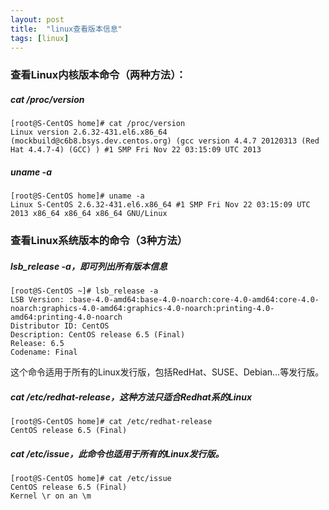 ```yaml
---
layout: post
title:  "linux查看版本信息"
tags: [linux]
---
```

<!--excerpt-->
### 查看Linux内核版本命令（两种方法）：
##### cat /proc/version
```shell
[root@S-CentOS home]# cat /proc/version
Linux version 2.6.32-431.el6.x86_64 (mockbuild@c6b8.bsys.dev.centos.org) (gcc version 4.4.7 20120313 (Red Hat 4.4.7-4) (GCC) ) #1 SMP Fri Nov 22 03:15:09 UTC 2013
```
##### uname -a
```shell
[root@S-CentOS home]# uname -a
Linux S-CentOS 2.6.32-431.el6.x86_64 #1 SMP Fri Nov 22 03:15:09 UTC 2013 x86_64 x86_64 x86_64 GNU/Linux
```
### 查看Linux系统版本的命令（3种方法）
##### lsb_release -a，即可列出所有版本信息
```shell
[root@S-CentOS ~]# lsb_release -a
LSB Version: :base-4.0-amd64:base-4.0-noarch:core-4.0-amd64:core-4.0-noarch:graphics-4.0-amd64:graphics-4.0-noarch:printing-4.0-amd64:printing-4.0-noarch
Distributor ID: CentOS
Description: CentOS release 6.5 (Final)
Release: 6.5
Codename: Final
```
这个命令适用于所有的Linux发行版，包括RedHat、SUSE、Debian…等发行版。
##### cat /etc/redhat-release，这种方法只适合Redhat系的Linux
```shell
[root@S-CentOS home]# cat /etc/redhat-release
CentOS release 6.5 (Final)
```
##### cat /etc/issue，此命令也适用于所有的Linux发行版。
```shell
[root@S-CentOS home]# cat /etc/issue
CentOS release 6.5 (Final)
Kernel \r on an \m
```
